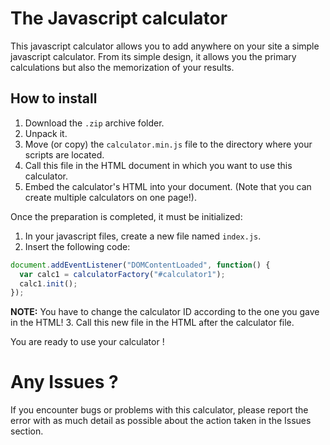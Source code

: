 # The Javascript calculator
This javascript calculator allows you to add anywhere on your site a simple javascript calculator.
From its simple design, it allows you the primary calculations but also the memorization of your results.

## How to install
1. Download the `.zip` archive folder.
2. Unpack it.
3. Move (or copy) the `calculator.min.js` file to the directory where your scripts are located.
4. Call this file in the HTML document in which you want to use this calculator.
5. Embed the calculator's HTML into your document. (Note that you can create multiple calculators on one page!).

Once the preparation is completed, it must be initialized:
1. In your javascript files, create a new file named `index.js`.
2. Insert the following code:
```js
document.addEventListener("DOMContentLoaded", function() {
  var calc1 = calculatorFactory("#calculator1");
  calc1.init();
});
```
**NOTE:** You have to change the calculator ID according to the one you gave in the HTML!
3. Call this new file in the HTML after the calculator file.

You are ready to use your calculator !

# Any Issues ?
If you encounter bugs or problems with this calculator, please report the error with as much detail as possible about the action taken in the Issues section.